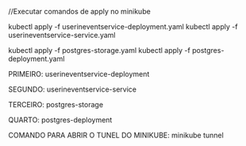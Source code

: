 //Executar comandos de apply no minikube


kubectl apply -f userineventservice-deployment.yaml
kubectl apply -f userineventservice-service.yaml

kubectl apply -f postgres-storage.yaml
kubectl apply -f postgres-deployment.yaml 



PRIMEIRO:
userineventservice-deployment

SEGUNDO:
userineventservice-service

TERCEIRO:
postgres-storage

QUARTO:
postgres-deployment


COMANDO PARA ABRIR O TUNEL DO MINIKUBE:
minikube tunnel